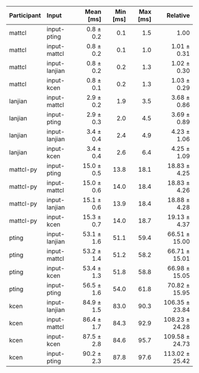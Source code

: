 | Participant | Input | Mean [ms] | Min [ms] | Max [ms] | Relative |
|:---|:---|---:|---:|---:|---:|
| mattcl | input-pting | 0.8 ± 0.2 | 0.1 | 1.5 | 1.00 |
| mattcl | input-mattcl | 0.8 ± 0.2 | 0.1 | 1.0 | 1.01 ± 0.31 |
| mattcl | input-lanjian | 0.8 ± 0.2 | 0.2 | 1.3 | 1.02 ± 0.30 |
| mattcl | input-kcen | 0.8 ± 0.1 | 0.2 | 1.3 | 1.03 ± 0.29 |
| lanjian | input-mattcl | 2.9 ± 0.2 | 1.9 | 3.5 | 3.68 ± 0.86 |
| lanjian | input-pting | 2.9 ± 0.3 | 2.0 | 4.5 | 3.69 ± 0.89 |
| lanjian | input-lanjian | 3.4 ± 0.4 | 2.4 | 4.9 | 4.23 ± 1.06 |
| lanjian | input-kcen | 3.4 ± 0.4 | 2.6 | 6.4 | 4.25 ± 1.09 |
| mattcl-py | input-pting | 15.0 ± 0.5 | 13.8 | 18.1 | 18.83 ± 4.25 |
| mattcl-py | input-mattcl | 15.0 ± 0.6 | 14.0 | 18.4 | 18.83 ± 4.26 |
| mattcl-py | input-lanjian | 15.1 ± 0.6 | 13.9 | 18.4 | 18.88 ± 4.28 |
| mattcl-py | input-kcen | 15.3 ± 0.7 | 14.0 | 18.7 | 19.13 ± 4.37 |
| pting | input-lanjian | 53.1 ± 1.6 | 51.1 | 59.4 | 66.51 ± 15.00 |
| pting | input-mattcl | 53.2 ± 1.4 | 51.2 | 58.2 | 66.71 ± 15.01 |
| pting | input-kcen | 53.4 ± 1.3 | 51.8 | 58.8 | 66.98 ± 15.05 |
| pting | input-pting | 56.5 ± 1.6 | 54.0 | 61.8 | 70.82 ± 15.95 |
| kcen | input-lanjian | 84.9 ± 1.5 | 83.0 | 90.3 | 106.35 ± 23.84 |
| kcen | input-mattcl | 86.4 ± 1.7 | 84.3 | 92.9 | 108.23 ± 24.28 |
| kcen | input-kcen | 87.5 ± 2.8 | 84.6 | 95.7 | 109.58 ± 24.73 |
| kcen | input-pting | 90.2 ± 2.3 | 87.8 | 97.6 | 113.02 ± 25.42 |
